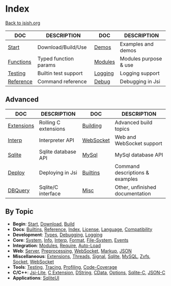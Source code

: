 # Index

[Back to jsish.org](https://jsish.org/)

| DOC                        | DESCRIPTION           | DOC                       | DESCRIPTION                    |
|----------------------------|-----------------------|---------------------------|--------------------------------|
| [Start](Start.md)          | Download/Build/Use    | [Demos](Demos.md)          | Examples and demos             |
| [Functions](Functions.md)  | Typed function params | [Modules](Modules.md)     | Modules purpose & use          |
| [Testing](Testing.md)      | Builtin test support  | [Logging](Logging.md)     | Logging support                |
| [Reference](Reference.md)  | Command reference     | [Debug](Debug.md)         | Debugging in Jsi               |

## Advanced

| DOC                        | DESCRIPTION           | DOC                       | DESCRIPTION                    |
|----------------------------|-----------------------|---------------------------|--------------------------------|
| [Extensions](Extensions.md)| Rolling C extensions  | [Building](Building.md)   | Advanced build topics          |
| [Interp](Interp.md)        | Interpreter API       | [WebSocket](WebSocket.md) | Web and WebSocket support      |
| [Sqlite](Sqlite.md)        | Sqlite database API   | [MySql](MySql.md)         | MySql database API             |
| [Deploy](Deploy.md)        | Deploying in Jsi      | [Builtins](Builtins.md)   | Command descriptions & examples| 
| [DBQuery](DBQuery.md)      | Sqlite/C interface    | [Misc](Misc.md)           | Other, unfinished documentation|


## By Topic

- **Begin**: [Start](Start.md), [Download](Building.md), [Build](Building.md)
- **Docs**: [Builtins](Builtins.md), [Reference](Reference.md), [Index](Index.md), [License](Misc.md#License), [Language](Misc.md#Syntax), [Compatibility](Start.md#Compatibility)
- **Development**: [Types](Functions.md), [Debugging](Debug.md), [Logging](Logging.md)
- **Core**: [System](Builtins.md#System), [Info](Builtins.md#Info), [Interp](Interp.md), [Format](Builtins.md#format), [File-System](Builtins.md#File), [Events](Builtins.md#Event)
- **Integration**: [Modules](Start.md#Modules), [Require](Start.md#require), [Auto-Load](Misc.md#auto-load)
- **Web**: [Server](WebSocket.md), [Preprocessing](WebSocket.md), [WebSocket](Builtins.md#WebSocket), [Markup](Reference.md#Util), [JSON](Builtins.md#JSON)
- **Miscellaneous**: [Extensions](Extensions.md), [Threads](Interp.md#Threads), [Signal](Builtins.md#Signal), [Sqlite](Sqlite.md), [MySQL](MySql.md), [Zvfs](Builtins.md#Zvfs), [Socket](Builtins.md#Socket), [WebSocket](Builtins.md#WebSocket)
- **Tools**: [Testing](Testing.md), [Tracing](Start.md#Tracing), [Profiling](Testing.md#Code-Profile), [Code-Coverage](Testing.md#Code-Coverage)
- **C/C++**: [Jsi-Lite](Misc.md#jsi-lite), [C Extension](Extensions.md), [DString](Misc.md#DString), [CData](Extensions.md), [Options](Extensions.md#Options), [Sqlite-C](DBQuery.md), [JSON-C](Builtins.md#JSON)
- **Applications**: [SqliteUI](Building.md#Apps)

<!-- meta:{"file":{"index":2, "navindex":2}} -->

